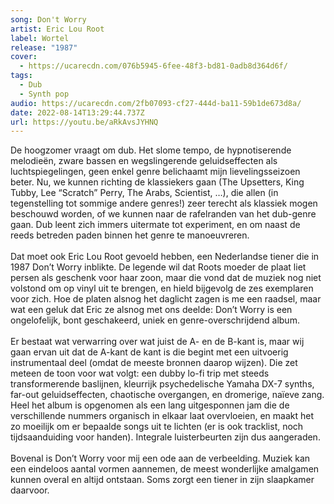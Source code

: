 ```yaml
---
song: Don't Worry
artist: Eric Lou Root
label: Wortel
release: "1987"
cover:
  - https://ucarecdn.com/076b5945-6fee-48f3-bd81-0adb8d364d6f/
tags:
  - Dub
  - Synth pop
audio: https://ucarecdn.com/2fb07093-cf27-444d-ba11-59b1de673d8a/
date: 2022-08-14T13:29:44.737Z
url: https://youtu.be/aRkAvsJYHNQ
---
```

De hoogzomer vraagt om dub. Het slome tempo, de hypnotiserende melodieën, zware bassen en wegslingerende geluidseffecten als luchtspiegelingen, geen enkel genre belichaamt mijn lievelingsseizoen beter. Nu, we kunnen richting de klassiekers gaan (The Upsetters, King Tubby, Lee “Scratch” Perry, The Arabs, Scientist, …), die allen (in tegenstelling tot sommige andere genres!) zeer terecht als klassiek mogen beschouwd worden, of we kunnen naar de rafelranden van het dub-genre gaan. Dub leent zich immers uitermate tot experiment, en om naast de reeds betreden paden binnen het genre te manoeuvreren.\
\
Dat moet ook Eric Lou Root gevoeld hebben, een Nederlandse tiener die in 1987 Don’t Worry inblikte. De legende wil dat Roots moeder de plaat liet persen als geschenk voor haar zoon, maar die vond dat de muziek nog niet volstond om op vinyl uit te brengen, en hield bijgevolg de zes exemplaren voor zich. Hoe de platen alsnog het daglicht zagen is me een raadsel, maar wat een geluk dat Eric ze alsnog met ons deelde: Don’t Worry is een ongelofelijk, bont geschakeerd, uniek en genre-overschrijdend album.\
\
Er bestaat wat verwarring over wat juist de A- en de B-kant is, maar wij gaan ervan uit dat de A-kant de kant is die begint met een uitvoerig instrumentaal deel (omdat de meeste bronnen daarop wijzen). Die zet meteen de toon voor wat volgt: een dubby lo-fi trip met steeds transformerende baslijnen, kleurrijk psychedelische Yamaha DX-7 synths, far-out geluidseffecten, chaotische overgangen, en dromerige, naïeve zang. Heel het album is opgenomen als een lang uitgesponnen jam die de verschillende nummers organisch in elkaar laat overvloeien, en maakt het zo moeilijk om er bepaalde songs uit te lichten (er is ook tracklist, noch tijdsaanduiding voor handen). Integrale luisterbeurten zijn dus aangeraden.\
\
Bovenal is Don’t Worry voor mij een ode aan de verbeelding. Muziek kan een eindeloos aantal vormen aannemen, de meest wonderlijke amalgamen kunnen overal en altijd ontstaan. Soms zorgt een tiener in zijn slaapkamer daarvoor.